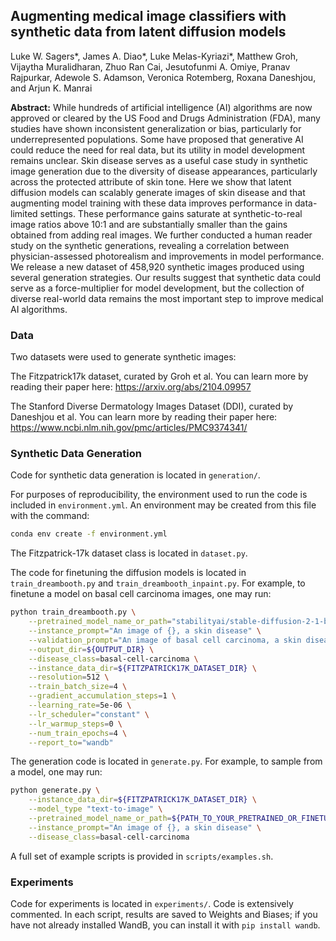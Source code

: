 ## Augmenting medical image classifiers with synthetic data from latent diffusion models

Luke W. Sagers*, James A. Diao*, Luke Melas-Kyriazi*, Matthew Groh, Vijaytha Muralidharan, Zhuo Ran Cai, Jesutofunmi A. Omiye, Pranav Rajpurkar, Adewole S. Adamson, Veronica Rotemberg, Roxana Daneshjou, and Arjun K. Manrai

**Abstract:** While hundreds of artificial intelligence (AI) algorithms are now approved or cleared by the US Food and Drugs Administration (FDA), many studies have shown inconsistent generalization or bias, particularly for underrepresented populations. Some have proposed that generative AI could reduce the need for real data, but its utility in model development remains unclear. Skin disease serves as a useful case study in synthetic image generation due to the diversity of disease appearances, particularly across the protected attribute of skin tone. Here we show that latent diffusion models can scalably generate images of skin disease and that augmenting model training with these data improves performance in data-limited settings. These performance gains saturate at synthetic-to-real image ratios above 10:1 and are substantially smaller than the gains obtained from adding real images. We further conducted a human reader study on the synthetic generations, revealing a correlation between physician-assessed photorealism and improvements in model performance. We release a new dataset of 458,920 synthetic images produced using several generation strategies. Our results suggest that synthetic data could serve as a force-multiplier for model development, but the collection of diverse real-world data remains the most important step to improve medical AI algorithms.


### Data
Two datasets were used to generate synthetic images:

The Fitzpatrick17k dataset, curated by Groh et al. 
You can learn more by reading their paper here: https://arxiv.org/abs/2104.09957

The Stanford Diverse Dermatology Images Dataset (DDI), curated by Daneshjou et al. 
You can learn more by reading their paper here: https://www.ncbi.nlm.nih.gov/pmc/articles/PMC9374341/


### Synthetic Data Generation

Code for synthetic data generation is located in `generation/`. 

For purposes of reproducibility, the environment used to run the code is included in `environment.yml`. An environment may be created from this file with the command:
```bash
conda env create -f environment.yml
```

The Fitzpatrick-17k dataset class is located in `dataset.py`.

The code for finetuning the diffusion models is located in `train_dreambooth.py` and `train_dreambooth_inpaint.py`. For example, to finetune a model on basal cell carcinoma images, one may run:

```bash
python train_dreambooth.py \
    --pretrained_model_name_or_path="stabilityai/stable-diffusion-2-1-base" \
    --instance_prompt="An image of {}, a skin disease" \
    --validation_prompt="An image of basal cell carcinoma, a skin disease" \
    --output_dir=${OUTPUT_DIR} \
    --disease_class=basal-cell-carcinoma \
    --instance_data_dir=${FITZPATRICK17K_DATASET_DIR} \
    --resolution=512 \
    --train_batch_size=4 \
    --gradient_accumulation_steps=1 \
    --learning_rate=5e-06 \
    --lr_scheduler="constant" \
    --lr_warmup_steps=0 \
    --num_train_epochs=4 \
    --report_to="wandb"
```

The generation code is located in `generate.py`. For example, to sample from a model, one may run:
```bash
python generate.py \
    --instance_data_dir=${FITZPATRICK17K_DATASET_DIR} \
    --model_type "text-to-image" \
    --pretrained_model_name_or_path=${PATH_TO_YOUR_PRETRAINED_OR_FINETUNED_MODEL} \
    --instance_prompt="An image of {}, a skin disease" \
    --disease_class=basal-cell-carcinoma
```

A full set of example scripts is provided in `scripts/examples.sh`.

### Experiments

Code for experiments is located in `experiments/`. Code is extensively commented. In each script, results are saved to Weights and Biases; if you have not already installed WandB, you can install it with `pip install wandb`. 
